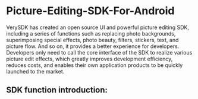 # Picture-Editing-SDK-For-Android
VerySDK has created an open source UI and powerful picture editing SDK, including a series of functions such as replacing photo backgrounds, superimposing special effects,
photo beauty, filters, stickers, text, and picture flow. And so on, it provides a better experience for developers.
Developers only need to call the core interface of the SDK to realize various picture edit effects, which greatly improves development efficiency,
reduces costs, and enables their own application products to be quickly launched to the market.
## SDK function introduction:
